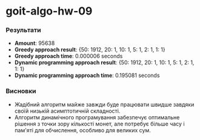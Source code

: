 # goit-algo-hw-09

### Результати

- **Amount**: 95638
- **Greedy approach result**: {50: 1912, 20: 1, 10: 1, 5: 1, 2: 1, 1: 1}
- **Greedy approach time**: 0.000006 seconds
- **Dynamic programming approach result**: {50: 1912, 20: 1, 10: 1, 5: 1, 2: 1, 1: 1}
- **Dynamic programming approach time**: 0.195081 seconds
### Висновки
- Жадібний алгоритм майже завжди буде працювати швидше завдяки своїй низькій асимптотичній складності.
- Алгоритм динамічного програмування забезпечує оптимальне рішення з точки зору кількості монет, але потребує більше часу і пам'яті для обчислення, особливо для великих сум.

